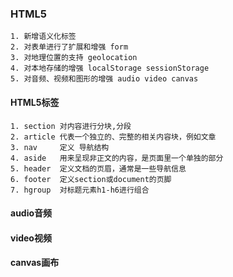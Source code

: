 ### HTML5
    1. 新增语义化标签  
    2. 对表单进行了扩展和增强 form
    3. 对地理位置的支持 geolocation
    4. 对本地存储的增强 localStorage sessionStorage
    5. 对音频、视频和图形的增强 audio video canvas

#### HTML5标签
    1. section 对内容进行分块,分段
    2. article 代表一个独立的、完整的相关内容块，例如文章
    3. nav     定义 导航结构
    4. aside   用来呈现非正文的内容，是页面里一个单独的部分
    5. header  定义文档的页眉，通常是一些导航信息
    6. footer  定义section或document的页脚
    7. hgroup  对标题元素h1-h6进行组合

#### audio音频

#### video视频

#### canvas画布
